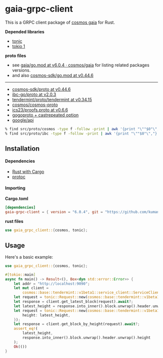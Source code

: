 # gaia-grpc-client

This is a GRPC client package of [cosmos gaia](https://github.com/cosmos/gaia) for Rust.

**Depended libraries**

- [tonic](https://github.com/hyperium/tonic)
- [tokio 1](https://github.com/tokio-rs/tokio)

**proto files**

- see [gaia/go.mod at v6.0.4 · cosmos/gaia](https://github.com/cosmos/gaia/blob/v6.0.4/go.mod) for listing related
packages versions.
- and also [cosmos-sdk/go.mod at v0.44.6](https://github.com/cosmos/cosmos-sdk/blob/v0.44.6/go.mod)

---

- [cosmos-sdk/proto at v0.44.6](https://github.com/cosmos/cosmos-sdk/tree/v0.44.6/proto)
- [ibc-go/proto at v2.0.3](https://github.com/cosmos/ibc-go/tree/v2.0.3/proto)
- [tendermint/proto/tendermint at v0.34.15](https://github.com/tendermint/tendermint/tree/v0.34.15/proto/tendermint)
- [cosmos/cosmos-proto](https://github.com/cosmos/cosmos-proto)
- [ics23/proofs.proto at v0.6.6](https://github.com/confio/ics23/blob/v0.6.6/proofs.proto)
- [gogoproto + castrepeated option](https://github.com/gogo/protobuf/blob/caa11469d65478a29b37145d1bd9b4ae0d33d204/gogoproto/gogo.proto#L144)
- [google/api](https://fuchsia.googlesource.com/third_party/googleapis)

```bash
% find src/proto/cosmos -type f -follow -print | awk '{print "\""$0"\","}'
% find src/proto/ibc -type f -follow -print | awk '{print "\""$0"\","}'
```

## Installation

#### Dependencies

- [Rust with Cargo](http://rust-lang.org)
- [protoc](https://grpc.io/docs/protoc-installation/)

#### Importing

**Cargo.toml**

```toml
[dependencies]
gaia-grpc-client = { version = "6.0.4", git = "https://github.com/kumanote/gaia-grpc-client-rs", branch = "main" }
```

**rust files**

```rust
use gaia_grpc_client::{cosmos, tonic};
```

## Usage

Here's a basic example:

```rust
use gaia_grpc_client::{cosmos, tonic};

#[tokio::main]
async fn main() -> Result<(), Box<dyn std::error::Error>> {
    let addr = "http://localhost:9090";
    let mut client =
        cosmos::base::tendermint::v1beta1::service_client::ServiceClient::connect(addr).await?;
    let request = tonic::Request::new(cosmos::base::tendermint::v1beta1::GetLatestBlockRequest {});
    let response = client.get_latest_block(request).await?;
    let latest_height = response.into_inner().block.unwrap().header.unwrap().height;
    let request = tonic::Request::new(cosmos::base::tendermint::v1beta1::GetBlockByHeightRequest {
        height: latest_height,
    });
    let response = client.get_block_by_height(request).await?;
    assert_eq!(
        latest_height,
        response.into_inner().block.unwrap().header.unwrap().height
    );
    Ok(())
}
```
